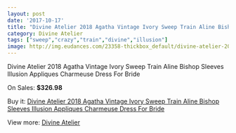 ```yaml
---
layout: post
date: '2017-10-17'
title: "Divine Atelier 2018 Agatha Vintage Ivory Sweep Train Aline Bishop Sleeves Illusion Appliques Charmeuse Dress For Bride"
category: Divine Atelier
tags: ["sweep","crazy","train","divine","illusion"]
image: http://img.eudances.com/23358-thickbox_default/divine-atelier-2018-agatha-vintage-ivory-sweep-train-aline-bishop-sleeves-illusion-appliques-charmeuse-dress-for-bride.jpg
---
```

Divine Atelier 2018 Agatha Vintage Ivory Sweep Train Aline Bishop Sleeves Illusion Appliques Charmeuse Dress For Bride

On Sales: **$326.98**
<a href="https://www.eudances.com/en/divine-atelier/7522-divine-atelier-2018-agatha-vintage-ivory-sweep-train-aline-bishop-sleeves-illusion-appliques-charmeuse-dress-for-bride.html"><amp-img layout="responsive" width="600" height="600" src="//img.eudances.com/23358-thickbox_default/divine-atelier-2018-agatha-vintage-ivory-sweep-train-aline-bishop-sleeves-illusion-appliques-charmeuse-dress-for-bride.jpg" alt="Divine Atelier 2018 Agatha Vintage Ivory Sweep Train Aline Bishop Sleeves Illusion Appliques Charmeuse Dress For Bride 0" /></a>
<a href="https://www.eudances.com/en/divine-atelier/7522-divine-atelier-2018-agatha-vintage-ivory-sweep-train-aline-bishop-sleeves-illusion-appliques-charmeuse-dress-for-bride.html"><amp-img layout="responsive" width="600" height="600" src="//img.eudances.com/23361-thickbox_default/divine-atelier-2018-agatha-vintage-ivory-sweep-train-aline-bishop-sleeves-illusion-appliques-charmeuse-dress-for-bride.jpg" alt="Divine Atelier 2018 Agatha Vintage Ivory Sweep Train Aline Bishop Sleeves Illusion Appliques Charmeuse Dress For Bride 1" /></a>
<a href="https://www.eudances.com/en/divine-atelier/7522-divine-atelier-2018-agatha-vintage-ivory-sweep-train-aline-bishop-sleeves-illusion-appliques-charmeuse-dress-for-bride.html"><amp-img layout="responsive" width="600" height="600" src="//img.eudances.com/23360-thickbox_default/divine-atelier-2018-agatha-vintage-ivory-sweep-train-aline-bishop-sleeves-illusion-appliques-charmeuse-dress-for-bride.jpg" alt="Divine Atelier 2018 Agatha Vintage Ivory Sweep Train Aline Bishop Sleeves Illusion Appliques Charmeuse Dress For Bride 2" /></a>
<a href="https://www.eudances.com/en/divine-atelier/7522-divine-atelier-2018-agatha-vintage-ivory-sweep-train-aline-bishop-sleeves-illusion-appliques-charmeuse-dress-for-bride.html"><amp-img layout="responsive" width="600" height="600" src="//img.eudances.com/23359-thickbox_default/divine-atelier-2018-agatha-vintage-ivory-sweep-train-aline-bishop-sleeves-illusion-appliques-charmeuse-dress-for-bride.jpg" alt="Divine Atelier 2018 Agatha Vintage Ivory Sweep Train Aline Bishop Sleeves Illusion Appliques Charmeuse Dress For Bride 3" /></a>

Buy it: [Divine Atelier 2018 Agatha Vintage Ivory Sweep Train Aline Bishop Sleeves Illusion Appliques Charmeuse Dress For Bride](https://www.eudances.com/en/divine-atelier/7522-divine-atelier-2018-agatha-vintage-ivory-sweep-train-aline-bishop-sleeves-illusion-appliques-charmeuse-dress-for-bride.html "Divine Atelier 2018 Agatha Vintage Ivory Sweep Train Aline Bishop Sleeves Illusion Appliques Charmeuse Dress For Bride")

View more: [Divine Atelier](https://www.eudances.com/en/115-divine-atelier "Divine Atelier")